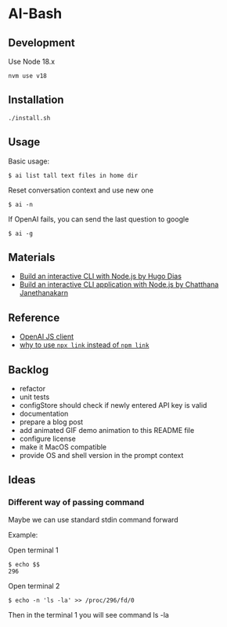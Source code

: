 # AI-Bash

## Development
Use Node 18.x
```
nvm use v18
```

## Installation
```
./install.sh
```

## Usage

Basic usage:
```
$ ai list tall text files in home dir
```

Reset conversation context and use new one
```
$ ai -n
```

If OpenAI fails, you can send the last question to google

```
$ ai -g
```


## Materials

- [Build an interactive CLI with Node.js by Hugo Dias](https://opensource.com/article/18/7/node-js-interactive-cli)
- [Build an interactive CLI application with Node.js by Chatthana Janethanakarn](https://medium.com/skilllane/build-an-interactive-cli-application-with-node-js-commander-inquirer-and-mongoose-76dc76c726b6)

## Reference
- [OpenAI JS client](https://github.com/openai/openai-node#readme)
- [why to use `npx link` instead of `npm link`](https://hirok.io/posts/avoid-npm-link)

## Backlog
- refactor
- unit tests
- configStore should check if newly entered API key is valid
- documentation
- prepare a blog post
- add animated GIF demo animation to this README file
- configure license
- make it MacOS compatible
- provide OS and shell version in the prompt context


## Ideas

### Different way of passing command
Maybe we can use standard stdin command forward

Example:

Open terminal 1
```
$ echo $$
296
```
Open terminal 2
```
$ echo -n 'ls -la' >> /proc/296/fd/0
```
Then in the terminal 1 you will see command ls -la
